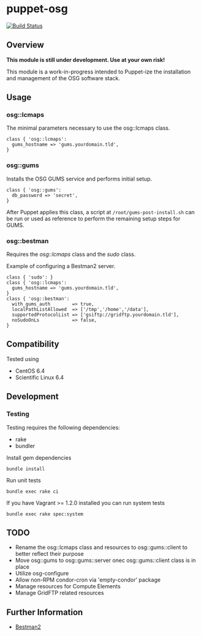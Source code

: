 # puppet-osg

[![Build Status](https://travis-ci.org/treydock/puppet-osg.png)](https://travis-ci.org/treydock/puppet-osg)

## Overview

**This module is still under development.  Use at your own risk!**

This module is a work-in-progress intended to Puppet-ize the installation and management of the OSG software stack.

## Usage

### osg::lcmaps

The minimal parameters necessary to use the osg::lcmaps class.

    class { 'osg::lcmaps':
      gums_hostname => 'gums.yourdomain.tld',
    }

### osg::gums

Installs the OSG GUMS service and performs initial setup.

    class { 'osg::gums':
      db_password => 'secret',
    }

After Puppet applies this class, a script at `/root/gums-post-install.sh` can be run or used as reference to perform the remaining setup steps for GUMS.

### osg::bestman

Requires the *osg::lcmaps* class and the *sudo* class.

Example of configuring a Bestman2 server.

    class { 'sudo': }
    class { 'osg::lcmaps':
      gums_hostname => 'gums.yourdomain.tld',
    }
    class { 'osg::bestman':
      with_gums_auth        => true,
      localPathListAllowed  => ['/tmp','/home','/data'],
      supportedProtocolList => ['gsiftp://gridftp.yourdomain.tld'],
      noSudoOnLs            => false,
    }


## Compatibility

Tested using

* CentOS 6.4
* Scientific Linux 6.4

## Development

### Testing

Testing requires the following dependencies:

* rake
* bundler

Install gem dependencies

    bundle install

Run unit tests

    bundle exec rake ci

If you have Vagrant >= 1.2.0 installed you can run system tests

    bundle exec rake spec:system

## TODO

* Rename the osg::lcmaps class and resources to osg::gums::client to better reflect their purpose
* Move osg::gums to osg::gums::server onec osg::gums::client class is in place
* Utilize osg-configure
* Allow non-RPM condor-cron via 'empty-condor' package
* Manage resources for Compute Elements
* Manage GridFTP related resources

## Further Information

* [Bestman2](https://twiki.grid.iu.edu/bin/view/Documentation/Release3/InstallOSGBestmanSE)
